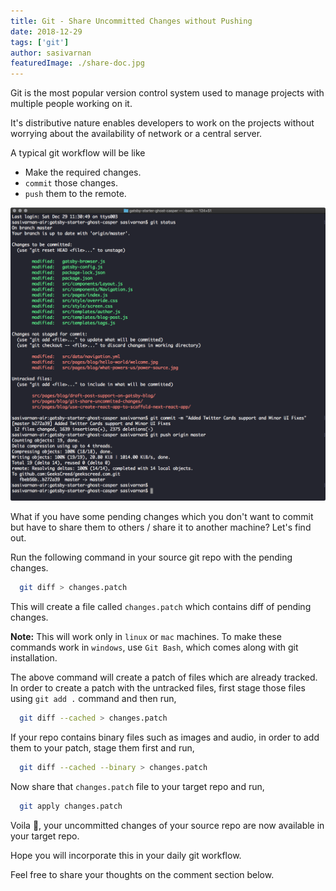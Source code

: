 ```yaml
---
title: Git - Share Uncommitted Changes without Pushing
date: 2018-12-29
tags: ['git']
author: sasivarnan
featuredImage: ./share-doc.jpg
---
```


Git is the most popular version control system used to manage projects with multiple people working on it. 

It's distributive nature enables developers to work on the projects without worrying about the availability of network or a central server. 

A typical git workflow will be like

* Make the required changes. 
* `commit` those changes.
* `push` them to the remote.

![Typical Git Workflow](./git-workflow.png "A Typical Git Workflow 🐙 😺")

What if you have some pending changes which you don't want to commit but have to share them to others / share it to another machine? Let's find out.

Run the following command in your source git repo with the pending changes.

```bash
  git diff > changes.patch
```

This will create a file called `changes.patch` which contains diff of pending changes.

**Note:** This will work only in `linux` or `mac` machines. To make these commands work in `windows`, use `Git Bash`, which comes along with git installation.

The above command will create a patch of files which are already tracked. In order to create a patch with the untracked files, first stage those files using `git add .` command and then run,

```bash
  git diff --cached > changes.patch
```

If your repo contains binary files such as images and audio, in order to add them to your patch, stage them first and run,

```bash
  git diff --cached --binary > changes.patch
```

Now share that `changes.patch` file to your target repo and run,

```bash
  git apply changes.patch
```

Voila 🎉, your uncommitted changes of your source repo are now available in your target repo.

Hope you will incorporate this in your daily git workflow. 

Feel free to share your thoughts on the comment section below.